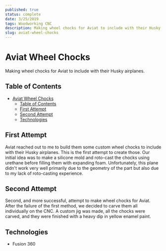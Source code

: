 ```yaml
---
published: true
status: complete
date: 3/25/2019
tags: Woodworking CNC
description: Making wheel chocks for Aviat to include with their Husky airplanes.
slug: aviat-wheel-chocks
---
```

# Aviat Wheel Chocks
Making wheel chocks for Aviat to include with their Husky airplanes.

## Table of Contents
- [Aviat Wheel Chocks](#aviat-wheel-chocks)
  - [Table of Contents](#table-of-contents)
  - [First Attempt](#first-attempt)
  - [Second Attempt](#second-attempt)
  - [Technologies](#technologies)

## First Attempt
Aviat reached out to me to build them some custom wheel chocks to include with their Husky airplanes. This is the first attempt to create those. Our initial idea was to make a silicone mold and roto-cast the chocks using urethane before filling them with expanding foam. Unfortunately, this plane didn't work very well primarily due to the geometry of the part but also due to my lack of roto-casting experience.

## Second Attempt
Second, and more successful, attempt to make wheel chocks for Aviat. After the failure of the first method, we decided to carve them all individually on the CNC. A custom jig was made, all the chocks were carved, and they were finished with a heavy dip in yellow enamel paint.

## Technologies
- Fusion 360
